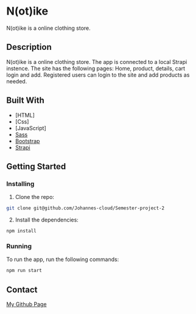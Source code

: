 # N(ot)ike

N(ot)ike is a online clothing store. 

## Description

N(ot)ike is a online clothing store. The app is connected to a local Strapi instence. The site has the following pages: Home, product, details, cart login and add. Registered users can login to the site and add products as needed. 

## Built With

- [HTML]
- [Css]
- [JavaScript]
- [Sass](https://sass-lang.com)
- [Bootstrap](https://getbootstrap.com)
- [Strapi](https://strapi.io)


## Getting Started

### Installing

1. Clone the repo:

```bash
git clone git@github.com/Johannes-cloud/Semester-project-2
```

2. Install the dependencies:

```
npm install
```

### Running

To run the app, run the following commands:

```bash
npm run start
```

## Contact

[My Github Page](https://github.com/Johannes-cloud)
